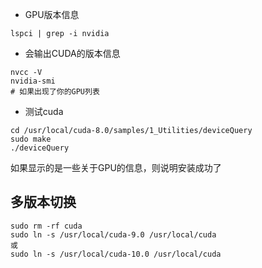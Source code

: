 + GPU版本信息
```
lspci | grep -i nvidia
```
+ 会输出CUDA的版本信息
```
nvcc -V
nvidia-smi 
# 如果出现了你的GPU列表
```
+ 测试cuda
```
cd /usr/local/cuda-8.0/samples/1_Utilities/deviceQuery
sudo make
./deviceQuery

```
如果显示的是一些关于GPU的信息，则说明安装成功了

## 多版本切换

```
sudo rm -rf cuda
sudo ln -s /usr/local/cuda-9.0 /usr/local/cuda
或
sudo ln -s /usr/local/cuda-10.0 /usr/local/cuda
```